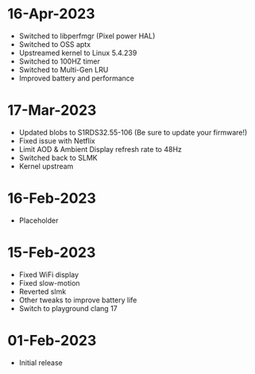 # 16-Apr-2023
- Switched to libperfmgr (Pixel power HAL)
- Switched to OSS aptx
- Upstreamed kernel to Linux 5.4.239
- Switched to 100HZ timer 
- Switched to Multi-Gen LRU
- Improved battery and performance

# 17-Mar-2023
- Updated blobs to S1RDS32.55-106 (Be sure to update your firmware!)
- Fixed issue with Netflix
- Limit AOD & Ambient Display refresh rate to 48Hz
- Switched back to SLMK
- Kernel upstream

# 16-Feb-2023
- Placeholder

# 15-Feb-2023
- Fixed WiFi display
- Fixed slow-motion
- Reverted slmk 
- Other tweaks to improve battery life 
- Switch to playground clang 17

# 01-Feb-2023
- Initial release

